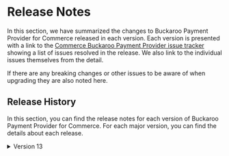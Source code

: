 # Release Notes

In this section, we have summarized the changes to Buckaroo Payment Provider for Commerce released in each version. Each version is presented with a link to the [Commerce Buckaroo Payment Provider issue tracker](https://github.com/umbraco/Umbraco.Commerce.PaymentProviders.Buckaroo/issues) showing a list of issues resolved in the release.  We also link to the individual issues themselves from the detail.

If there are any breaking changes or other issues to be aware of when upgrading they are also noted here.


## Release History

In this section, you can find the release notes for each version of Buckaroo Payment Provider for Commerce. For each major version, you can find the details about each release.

<details>

<summary>Version 13</summary>

#### 13.1.0 (December 27 2023)
* Switch from `Newtonsoft.Json` to `System.Text.Json`.
* Return more meaningful exception messages when there are misconfigured settings.
* Fix minor bugs in provider settings.

#### 13.0.0 (December 13th 2023)

* Initial release
  
</details>
